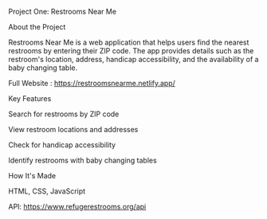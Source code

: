 Project One: Restrooms Near Me

About the Project

Restrooms Near Me is a web application that helps users find the nearest restrooms by entering their ZIP code. The app provides details such as the restroom's location, address, handicap accessibility, and the availability of a baby changing table.

Full Website : https://restroomsnearme.netlify.app/

Key Features

Search for restrooms by ZIP code

View restroom locations and addresses

Check for handicap accessibility

Identify restrooms with baby changing tables

How It's Made

HTML, CSS, JavaScript

API: https://www.refugerestrooms.org/api



